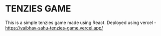 # TENZIES GAME
This is a simple tenzies game made using React.
Deployed using vercel - https://vaibhav-sahu-tenzies-game.vercel.app/
